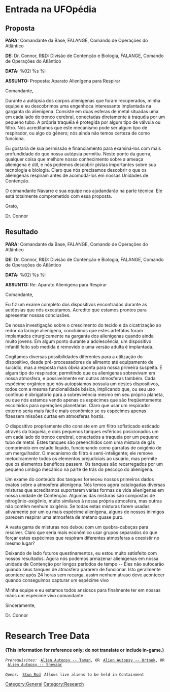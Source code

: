 # Entrada na UFOpédia

## Proposta

**PARA:** Comandante da Base, FALANGE, Comando de Operações do Atlântico

**DE:** Dr. Connor, R&D: Divisão de Contenção e Biologia, FALANGE,
Comando de Operações do Atlântico

**DATA:** %02i %s %i

**ASSUNTO:** Proposta: Aparato Alienígena para Respirar

Comandante,

Durante a autópsia dos corpos alienígenas que foram recuperados, minha
equipe e eu descobrimos uma engenhoca interessante implantada na
garganta do alienígena. Consiste em duas esferas de metal situadas uma
em cada lado do tronco cerebral, conectadas diretamente à traquéia por
um pequeno tubo. A própria traquéia é protegida por algum tipo de
válvula ou filtro. Nós acreditamos que este mecanismo pode ser algum
tipo de respirador, ou algo do gênero; nós ainda não temos certeza de
como funciona.

Eu gostaria de sua permissão e financiamento para examiná-los com mais
profundidade do que nossa autópsia permitiu. Neste ponto da guerra,
qualquer coisa que melhore nosso conhecimento sobre a ameaça alienígena
é útil, e nós podemos descobrir pistas importantes sobre sua tecnologia
e biologia. Claro que nós precisamos descobrir o que os alienígenas
respiram antes de acomodá-los em nossas Unidades de Contenção.

O comandante Navarre e sua equipe nos ajudandarão na parte técnica. Ele
está totalmente comprometido com essa proposta.

Grato,

Dr. Connor

## Resultado

**PARA:** Comandante da Base, FALANGE, Comando de Operações do Atlântico

**DE:** Dr. Connor, R&D: Divisão de Contenção e Biologia, FALANGE,
Comando de Operações do Atlântico

**DATA:** %02i %s %i

**ASSUNTO:** Re: Aparato Alienígena para Respirar

Comandante,

Eu fiz um exame completo dos dispositivos encontrados durante as
autópsias que nós executamos. Acredito que estamos prontos para
apresentar nossas conclusões.

De nossa investigação sobre o crescimento do tecido e da cicatrização ao
redor da laringe alienígena, concluímos que estes artefatos foram
implantados cirurgicamente na garganta dos alienígenas quando ainda
muito jovens. Em algum ponto durante a adolescência, um dispositivo
infantil feito sob medida é removido e uma versão adulta é implantada.

Cogitamos diversas possibilidades diferentes para a utilização do
dispositivo, desde pré-processadores de alimento até equipamento de
suicídio, mas a resposta mais óbvia aponta para nossa primeira suspeita.
É algum tipo do respirador, permitindo que os alienígenas sobrevivam em
nossa atmosfera, e possivelmente em outras atmosferas também. Cada
espécime orgânico que nós autopsiamos possuía um destes dispositivos,
todos com a mesma funcionalidade básica, implicando que, ou seu uso
contínuo é obrigatório para a sobrevivência mesmo em seu próprio
planeta, ou que nós estamos vendo apenas os espécimes que são
freqüentemente escolhidos para operações planetárias. Claro que usar um
respirador externo seria mais fácil e mais econômico se os espécimes
apenas fizessem missões curtas em atmosferas hostis.

O dispositivo propriamente dito consiste em um filtro sofisticado
esticado através da traquéia, e dois pequenos tanques esféricos
posicionados um em cada lado do tronco cerebral, conectados a traquéia
por um pequeno tubo de metal. Estes tanques são preenchidos com uma
mistura de gás comprimido em estado líquido, funcionando como garrafas
de oxigênio de um mergulhador. O mecanismo do filtro é semi-inteligente;
ele remove metodicamente todos os elementos prejudiciais ao usuário, mas
permite que os elementos benéficos passem. Os tanques são recarregados
por um pequeno umbigo mecânico na parte de trás do pescoço do
alienígena.

Um exame do conteúdo dos tanques forneceu nossos primeiros dados exatos
sobre a atmosfera alienígena. Nós temos agora catalogadas diversas
misturas que acreditamos suportarem várias formas de vida alienígenas em
nossa unidade de Contenção. Algumas das misturas são compostas de
nitrogênio-oxigênio, muito similares à nossa própria atmosfera, mas
outras não contêm nenhum oxigênio. Se todas estas misturas forem usadas
ativamente por um ou mais espécime alienígena, alguns de nossos inimigos
parecem respirar uma atmosfera de metano quase puro.

A vasta gama de misturas nos deixou com um quebra-cabeças para resolver.
Claro que seria mais econômico usar grupos separados do que forçar estes
espécimes que respiram diferentes atmosferas a coexistir no mesmo lugar?

Deixando de lado futuros questinamentos, eu estou muito satisfeito com
nossos resultados. Agora nós podemos armazenar alienígenas em nossa
unidade de Contenção por longos períodos de tempo -- Eles não sufocarão
quando seus tanques de atmosfera pararem de funcionar. Isto geralmente
acontece após 24 horas sem recarga, assim nenhum atraso deve acontecer
quando conseguimos capturar um espécime vivo

Minha equipe e eu estamos todos ansiosos para finalmente ter em nossas
mãos um espécime vivo comandante.

Sinceramente,

Dr. Connor

# Research Tree Data

**(This information for reference only; do not translate or include
in-game.)**

*`Prerequisites:`*
` `[`Alien Autopsy -- Taman`](Aliens/Taman "wikilink")`, OR`
` `[`Alien Autopsy -- Ortnok`](Aliens/Ortnok "wikilink")`, OR`
` `[`Alien Autopsy -- Shevaar`](Aliens/Shevaar "wikilink")

*`Opens:`*
` `[`Stun Rod`](Equipment/Secondary_Weapons/Stun_Rod "wikilink")
` Allows live aliens to be held in Containment`

[Category:General](Category:General "wikilink")
[Category:Research](Category:Research "wikilink")